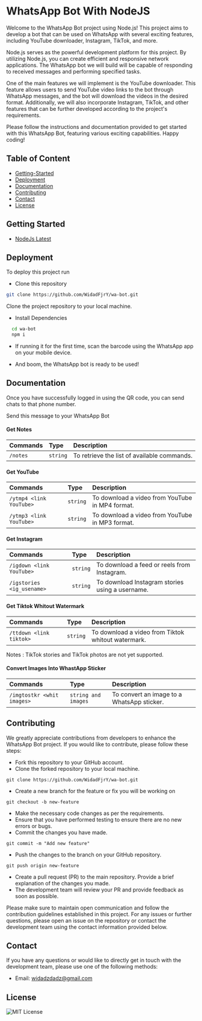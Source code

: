 
# WhatsApp Bot With NodeJS

Welcome to the WhatsApp Bot project using Node.js! This project aims to develop a bot that can be used on WhatsApp with several exciting features, including YouTube downloader, Instagram, TikTok, and more.

Node.js serves as the powerful development platform for this project. By utilizing Node.js, you can create efficient and responsive network applications. The WhatsApp bot we will build will be capable of responding to received messages and performing specified tasks.

One of the main features we will implement is the YouTube downloader. This feature allows users to send YouTube video links to the bot through WhatsApp messages, and the bot will download the videos in the desired format. Additionally, we will also incorporate Instagram, TikTok, and other features that can be further developed according to the project's requirements.

Please follow the instructions and documentation provided to get started with this WhatsApp Bot, featuring various exciting capabilities. Happy coding!


## Table of Content

- [Getting-Started](#getting_Started)
- [Deployment](#deployment)
- [Documentation](#documentation)
- [Contributing](#contributing)
- [Contact](#contact)
- [License](#license)


## Getting Started

 - [NodeJs Latest](https://nodejs.org/en)



## Deployment

To deploy this project run

- Clone this repository
```bash
git clone https://github.com/WidadFjrY/wa-bot.git
```
Clone the project repository to your local machine. 

- Install Dependencies

```bash
  cd wa-bot
  npm i
```

- If running it for the first time, scan the barcode using the WhatsApp app on your mobile device.

- And boom, the WhatsApp bot is ready to be used!
## Documentation
Once you have successfully logged in using the QR code, you can send chats to that phone number.

Send this message to your WhatsApp Bot

#### Get Notes


| Commands | Type     | Description                |
| :-------- | :------- | :------------------------- |
| `/notes` | `string` | To retrieve the list of available commands. |

#### Get YouTube

| Commands | Type     | Description                       |
| :-------- | :------- | :-------------------------------- |
| `/ytmp4 <link YouTube>`      | `string` | To download a video from YouTube in MP4 format. |
| `/ytmp3 <link YouTube>`      | `string` | To download a video from YouTube in MP3 format. |

#### Get Instagram

| Commands | Type     | Description                       |
| :-------- | :------- | :-------------------------------- |
| `/igdown <link YouTube>`      | `string` | To download a feed or reels from Instagram. |
| `/igstories <ig_usename>`      | `string` | To download Instagram stories using a username. |


#### Get Tiktok Whitout Watermark

| Commands | Type     | Description                       |
| :-------- | :------- | :-------------------------------- |
| `/ttdown <link tiktok>`      | `string` | To download a video from Tiktok whitout watermark. |

Notes : TikTok stories and TikTok photos are not yet supported.

#### Convert Images Into WhastApp Sticker

| Commands | Type     | Description                       |
| :-------- | :------- | :-------------------------------- |
| `/imgtostkr <whit images>`      | `string and images` | To convert an image to a WhatsApp sticker. |


## Contributing

We greatly appreciate contributions from developers to enhance the WhatsApp Bot project. If you would like to contribute, please follow these steps:

- Fork this repository to your GitHub account.
- Clone the forked repository to your local machine.
```
git clone https://github.com/WidadFjrY/wa-bot.git

```
- Create a new branch for the feature or fix you will be working on
```
git checkout -b new-feature
```
- Make the necessary code changes as per the requirements.
- Ensure that you have performed testing to ensure there are no new errors or bugs.
- Commit the changes you have made.
```
git commit -m "Add new feature"
```
- Push the changes to the branch on your GitHub repository.
```
git push origin new-feature
```
- Create a pull request (PR) to the main repository. Provide a brief explanation of the changes you made.
- The development team will review your PR and provide feedback as soon as possible.

Please make sure to maintain open communication and follow the contribution guidelines established in this project. For any issues or further questions, please open an issue on the repository or contact the development team using the contact information provided below.

## Contact
If you have any questions or would like to directly get in touch with the development team, please use one of the following methods:

- Email: widadzdadz@gmail.com
## License

![MIT License](https://img.shields.io/badge/License-MIT-green.svg)


